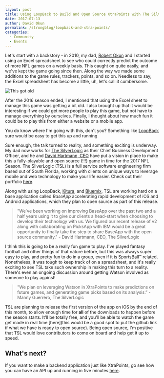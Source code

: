 ```yaml
---
layout: post
title: Using LoopBack to Build and Open Source XtraPoints with The SilverLogic
date: 2017-07-13
author: David Okun
permalink: /strongblog/loopback-and-xtra-points/
categories:
  - Community
  - Events
---
```


Let's start with a backstory - in 2010, my dad, [Robert Okun](https://www.linkedin.com/in/robertokun/) and I started using an Excel spreadsheet to see who could correctly predict the outcome of more NFL games on a weekly basis. This caught on quite easily, and we've kept the game going since then. Along the way we made  some additions to the game rules, trackers, points, and so on. Needless to say, the Excel spreadsheet has become a little, uh, let's call it cumbersome.

![This got old](http://imgur.com/a/yEs0J "How to play our game")

After the 2016 season ended, I mentioned that using the Excel sheet to manage this game was getting a bit old. I also brought up that it would be interesting if we could get more people to play this game, but not have to manage everything by ourselves. Finally, I thought about how much fun it could be to play this from either a website or a mobile app.

You do know where I'm going with this, don't you? Something like [LoopBack](https://loopback.io) sure would be easy to get this up and running.

Sure enough, the talk turned to reality, and something exciting is underway. My dad now works for [The SilverLogic](https://tsl.io) as their Chief Business Development Officer, and he and [David Hartmann, CEO](https://www.linkedin.com/in/hartmanndavid/) have put a vision in place to make this a fully-playable and open source (!!!) game in time for the 2017 NFL Season. The SilverLogic (TSL) is a full service software engineering firm based out of South Florida, working with clients on unique ways to leverage mobile and web technology to make your life easier. Check out their portfolio [here](https://tsl.io/portfolio/).

Along with using LoopBack, [Kitura](http://kitura.io), and [Bluemix](https://console.ng.bluemix.net/catalog/), TSL are working hard on a base application called *BaseApp* accelerating rapid development of iOS and Android applications, which they plan to open source as part of this release.

> "We've been working on improving BaseApp over the past two and a half years using it to give our clients a head-start when choosing to develop their technology with us. We figured our recent release of v2 along with collaborating on PicksApp with IBM would be a great opportunity to finally take the step to share BaseApp with the open source community." - David Hartmann, CEO, The SilverLogic

I think this is going to be a really fun game to play. I've played fantasy football and other things of that nature before, but this was always super easy to play, and pretty fun to do in a group, even if it is SportsBall™ related. Nonetheless, it was tough to keep track of on a spreadsheet, and it's really exciting to see TSL take such ownership in making this turn to a reality. There's even an ongoing discussion around getting Watson involved as someone to play against!

> "We plan on leveraging Watson in XtraPoints to make predictions on future games, and generating game picks based on its analysis.” -Manny Guerrero, The SilverLogic

TSL are planning to release the first version of the app on iOS by the end of this month, to allow enough time for **all** of the downloads to happen before the season starts. It'll be totally free, and you'll be able to watch the game get made in real time [here](this would be a good spot to put the github link if what we have is ready to open source). Being open source, I'm positive that TSL would love contributors to come on board and help get it up to speed.

## What's next?

If you want to make a backend application just like XtraPoints, go see how you can have an API up and running in five minutes [here](https://developer.ibm.com/apiconnect/2017/03/09/loopback-in-5-minutes/).
